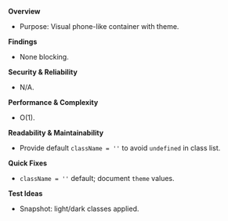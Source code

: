 **Overview**
- Purpose: Visual phone-like container with theme.

**Findings**
- None blocking.

**Security & Reliability**
- N/A.

**Performance & Complexity**
- O(1).

**Readability & Maintainability**
- Provide default `className = ''` to avoid `undefined` in class list.

**Quick Fixes**
- `className = ''` default; document `theme` values.

**Test Ideas**
- Snapshot: light/dark classes applied.

